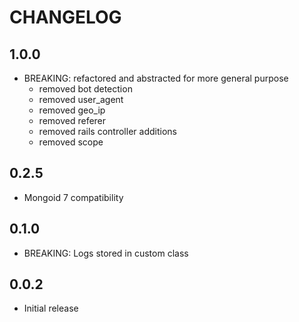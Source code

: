 # CHANGELOG

## 1.0.0

* BREAKING: refactored and abstracted for more general purpose
  * removed bot detection
  * removed user_agent
  * removed geo_ip
  * removed referer
  * removed rails controller additions
  * removed scope

## 0.2.5

* Mongoid 7 compatibility

## 0.1.0

* BREAKING: Logs stored in custom class

## 0.0.2

* Initial release
